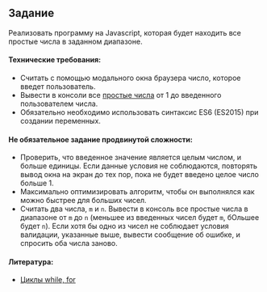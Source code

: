 ## Задание

Реализовать программу на Javascript, которая будет находить все простые числа в заданном диапазоне.

#### Технические требования:
- Считать с помощью модального окна браузера число, которое введет пользователь. 
- Вывести в консоли все [простые числа](https://ru.wikipedia.org/wiki/%D0%9F%D1%80%D0%BE%D1%81%D1%82%D0%BE%D0%B5_%D1%87%D0%B8%D1%81%D0%BB%D0%BE) от 1 до введенного пользователем числа.
- Обязательно необходимо использовать синтаксис ES6 (ES2015) при создании переменных.

#### Не обязательное задание продвинутой сложности:
- Проверить, что введенное значение является целым числом, и больше единицы. Если данные условия не соблюдаются, повторять вывод окна на экран до тех пор, пока не будет введено целое число больше 1.
- Максимально оптимизировать алгоритм, чтобы он выполнялся как можно быстрее для больших чисел.
- Считать два числа, `m` и `n`. Вывести в консоль все простые числа в диапазоне от `m` до `n` (меньшее из введенных чисел будет `m`, бОльшее будет `n`). Если хотя бы одно из чисел не соблюдает условия валидации, указанные выше, вывести сообщение об ошибке, и спросить оба числа заново. 

#### Литература:
- [Циклы while, for](https://learn.javascript.ru/while-for)